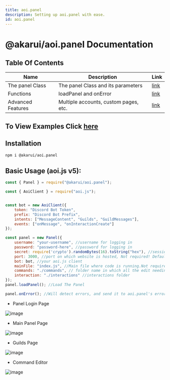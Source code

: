 ```yaml
---
title: aoi.panel
description: Setting up aoi.panel with ease.
id: aoi.panel
---
```


# @akarui/aoi.panel Documentation

## Table Of Contents

| Name              | Description                           | Link                                             |
|-------------------|---------------------------------------|--------------------------------------------------|
| The panel Class   | The panel Class and its parameters    | [link](/src/guides/akarui/aoi.panel/panel.md)    | 
| Functions         | loadPanel and onError                 | [link](/src/guides/akarui/aoi.panel/funcs.md)    | 
| Advanced Features | Multiple accounts, custom pages, etc. | [link](/src/guides/akarui/aoi.panel/advanced.md) | 

## To View Examples Click **[here](https://github.com/AkaruiDevelopment/panel/blob/main/examples/)**

## Installation

```bash
npm i @akarui/aoi.panel
```

## Basic Usage (aoi.js v5):

```javascript
const { Panel } = require("@akarui/aoi.panel");

const { AoiClient } = require("aoi.js");


const bot = new AoiClient({
    token: "Discord Bot Token",
    prefix: "Discord Bot Prefix",
    intents: ["MessageContent", "Guilds", "GuildMessages"],
    events: ["onMessage", "onInteractionCreate"]
});

const panel = new Panel({
    username: "your-username", //username for logging in
    password: "password-here", //password for logging in
    secret: require('crypto').randomBytes(16).toString("hex"), //session secret
    port: 3000, //port on which website is hosted, Not required! Default 3000
    bot: bot, //your aoi.js client
    mainFile: "index.js", //Main file where code is running.Not required, default taken from package.json
    commands: "./commands", // folder name in which all the edit needing files are there.
    interaction: "./interactions" //interactions folder
});
panel.loadPanel(); //Load The Panel

panel.onError(); //Will detect errors, and send it to aoi.panel's error page.
```

* Panel Login Page

![image](https://cdn.discordapp.com/attachments/1082168708866244648/1083399286517149746/YAAAAASUVORK5CYII.png)

* Main Panel Page

![image](https://cdn.discordapp.com/attachments/1082168708866244648/1083399889544822885/vw6MvGAAAAAElFTkSuQmCC.png)

* Guilds Page

![image](https://cdn.discordapp.com/attachments/1082168708866244648/1083400360418357272/27v8HACxCKBCoV2wAAAAASUVORK5CYII.png)

* Command Editor

![image](https://cdn.discordapp.com/attachments/1082168708866244648/1083400876028334191/wNA32SssHUi2AAAAABJRU5ErkJggg.png)